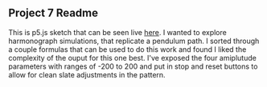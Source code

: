 ## Project 7 Readme

This is p5.js sketch that can be seen live [here](https://editor.p5js.org/de-vo13/sketches/lwwv8HXWH). I wanted to explore harmonograph simulations, that replicate a pendulum path. I sorted through a couple formulas that can be used to do this work and found I liked the complexity of the ouput for this one best. I've exposed the four amiplutude parameters with ranges of -200 to 200 and put in stop and reset buttons to allow for clean slate adjustments in the pattern. 